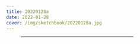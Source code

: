 ```yaml
---
title: 20220128a
date: 2022-01-28
cover: /img/sketchbook/20220128a.jpg
---
```


<figure class="aspect-square">
  <iframe
  src="https://openprocessing.org/sketch/1460030/embed/?plusEmbedHash=ZTEwYTVmMGIxODNiYWY4MjlhYzk3OWZjZWFkZmVkMmM1NWUyN2I5OTM5NDY1ODY5YzE4NWU0MWVlZDkzZTc2NDVjYzI5NzIzN2FlNDJlNmNjNTkyNDRhMjhiMWFiN2E4YTM4MGVjYTI0MjJjZDRjZWIwZWUzYTdlMTZhZTZlNzRhdmp4VlNyd015L3hPWkdCdkQwczBhZTZQbDlicFVydzhkRFNXdjQvOHZHWDBUcE9xK3NFMHVrTFVVNGxUVmZ0YUg2aEkzOXZ2TVFoVTRVWStrNW92Zz09&plusEmbedTitle=true"
  height="0"></iframe>
</figure>

